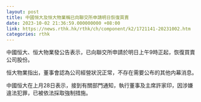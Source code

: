 ```yaml
---
layout: post
title: 中國恒大及恒大物業稱已向聯交所申請明日恢復買賣
date: 2023-10-02 21:36:59.000000000 +08:00
link: https://news.rthk.hk/rthk/ch/component/k2/1721141-20231002.htm
categories: rthk
---
```


中國恒大、恒大物業發公告表示，已向聯交所申請於明日上午9時正起，恢復買賣公司股份。

恒大物業指出，董事會認為公司經營狀況正常，不存在需要公布的其他内幕消息。

中國恒大在上月28日表示，接到有關部門通知，執行董事及主席許家印，因涉嫌違法犯罪，已被依法採取強制措施。
